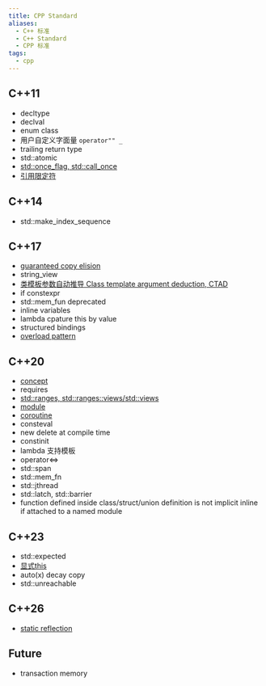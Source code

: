 ```yaml
---
title: CPP Standard
aliases:
  - C++ 标准
  - C++ Standard
  - CPP 标准
tags:
  - cpp
---
```

## C++11  

- decltype
- declval
- enum class
- 用户自定义字面量 `operator"" _`
- trailing return type  
- std::atomic
- [std::once_flag, std::call_once](note_cpp_thread.md/#stdonce_flag-stdcall_once)
- [引用限定符](note_cpp.md/#引用限定符)

## C++14

- std::make_index_sequence

## C++17

- [guaranteed copy elision](note_cpp_move.md/#纯右值-prvalue)
- string_view
- [类模板参数自动推导 Class template argument deduction, CTAD](note_cpp.md/#类模板参数自动推导class-template-argument-deduction-ctad)
- if constexpr
- std::mem_fun deprecated
- inline variables
- lambda cpature this by value
- structured bindings
- [overload pattern](note_cpp.md/#重载模式overload-pattern)

## C++20

- [concept](note_cpp.md/#concept)
- requires
- [std::ranges, std::ranges::views/std::views](CPP_20/Range_View.md)
- [module](CPP_20/Module.md)
- [coroutine](note_async.md/#cpp-coroutines)
- consteval  
- new delete at compile time
- constinit  
- lambda 支持模板
- operator<=>
- std::span
- std::mem_fn
- std::jthread
- std::latch, std::barrier
- function defined inside class/struct/union definition is not implicit inline if attached to a named module

## C++23

- std::expected
- [显式this](note_cpp.md/#显式-this-指针-deducing-this)
- auto(x) decay copy
- std::unreachable

## C++26  
- [static reflection](CPP_26/Static_Reflection.md)  
## Future

- transaction memory
